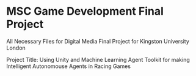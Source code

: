 # MSC Game Development Final Project
 All Necessary Files for Digital Media Final Project for Kingston University London

Project Title: Using Unity and Machine Learning Agent Toolkit for making Intelligent Autonomouse Agents in Racing Games
